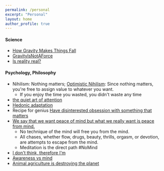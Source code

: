 ```yaml
---
permalink: /personal
excerpt: "Personal"
layout: home
author_profile: true
---
```


####  Science

- [How Gravity Makes Things Fall](https://www.youtube.com/watch?v=jlTVIMOix3I&list=PLKae4U4rncSkYxkjspbIvrzXZLs5tgWHg)
- [GravityIsNotAForce](https://timhutton.github.io/GravityIsNotAForce/)
- [Is reality real?](https://www.youtube.com/watch?v=tlTKTTt47WE&list=LLOxvcWrHyMOA0MDygWnq4Fg)

#### Psychology, Philosophy

- Nihilism: Nothing matters; [Optimistic Nihilism](https://www.youtube.com/watch?v=MBRqu0YOH14&t=5s): Since nothing matters, you're free to assign value to whatever you want.
  - If you enjoy the time you wasted, you didn't waste any time
- [the quiet art of attention](https://billwear.github.io/art-of-attention.html)
- [Hedonic adaptation](https://www.ox.ac.uk/research/research-in-conversation/how-live-happy-life/michael-plant)
- Recipe for genius [Have disinterested obsession with something that matters](http://paulgraham.com/genius.html)
- [We say that we want peace of mind but what we really want is peace from mind.](https://twitter.com/naval/status/1261481397992079362?lang=en) 
  - No technique of the mind will free you from the mind. 
  - All chases, whether flow, drugs, beauty, thrills, orgasm, or devotion, are attempts to escape from the mind. 
  - Meditation is the direct path #NoMind
- [I don't think, therefore I'm](https://youtu.be/GWPo97Dc63A?t=1865)
- [Awareness vs mind](https://youtu.be/4O2JK_94g3Y?t=485)
- [Animal agriculture is destroying the planet](https://www.cowspiracy.com/infographic)